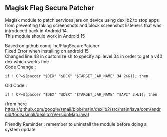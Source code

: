 ## Magisk Flag Secure Patcher
Magisk module to patch services jars on device using dexlib2 to stop apps from preventing taking screenshots and block screenshot listeners that was introduced back in Android 14.\
This module should work in Android 15

Based on github.com/j-hc/FlagSecurePatcher\
Fixed Error when installing on android 15\
Changed line 48 in customize.sh to specify api level 34 in order to get a v40 dex which works fine\
Code Change :
```
if ! OP=$(paccer "$DEX" "$DEX" "$TARGET_JAR_NAME" 34 2>&1); then
```
Old  Code   :
```
if ! OP=$(paccer "$DEX" "$DEX" "$TARGET_JAR_NAME" "$API" 2>&1); then
```
(from here https://github.com/google/smali/blob/main/dexlib2/src/main/java/com/android/tools/smali/dexlib2/VersionMap.java)

Friendly Reminder : remember to uninstall the module before doing a system update